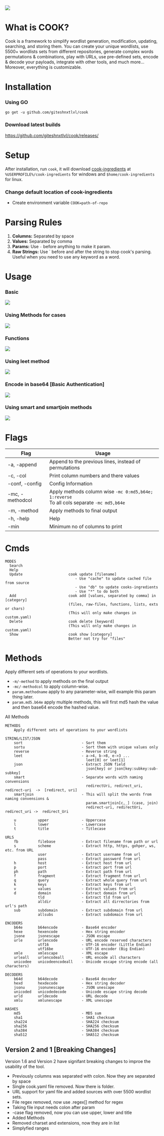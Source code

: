 <br>
<img src="./assets/banner.png"> 

# What is COOK?
Cook is a framework to simplify wordlist generation, modification, updating, searching, and storing them. You can create your unique wordlists, use 5500+ wordlists sets from different repositories, generate complex words permutations & combinations, play with URLs, use pre-defined sets, encode & decode your payloads, integrate with other tools, and much more…
Moreover, everything is customizable.

# Installation
### Using GO
```
go get -u github.com/giteshnxtlvl/cook
```
### Download latest builds  
https://github.com/giteshnxtlvl/cook/releases/
  
# Setup
After installation, run `cook`, it will download [cook-ingredients](https://github.com/giteshnxtlvl/cook-ingredients) at `%USERPROFILE%/cook-ingredients` for windows and `$home/cook-ingredients` for linux.

### Change default location of cook-ingredients
- Create environment variable `COOK=path-of-repo` 

# Parsing Rules
1. **Columns:** Separated by space
1. **Values:** Separated by comma
1. **Params:** Use `-` before anything to make it param. 
1. **Raw Strings:** Use ` before and after the string to stop cook's parsing. Useful when you need to use any keyword as a word.

# Usage
### Basic
<img src="./assets/1.png"> 

### Using Methods for cases
<img src="./assets/2.png"> 

### Functions
<img src="./assets/3.png"> 

### Using leet method
<img src="./assets/4.png"> 

### Encode in base64 [Basic Authentication]
<img src="./assets/5.png"> 

### Using smart and smartjoin methods
<img src="./assets/6.png"> 


# Flags
| Flag | Usage |
|---|---|
|-a, -append| Append to the previous lines, instead of permutations |
|-c, -col| Print column numbers and there values |
|-conf, -config| Config Information |
|-mc, -methodcol| Apply methods column wise  `-mc 0:md5,b64e; 1:reverse` <br> To all cols separate  `-mc md5,b64e` |
|-m, -method| Apply methods to final output |
|-h, -help| Help |
|-min | Minimum no of columns to print |



# Cmds

```
MODES
  Search                     
  Help                       
  Update                     cook update [filename]
                                - Use "cache" to update cached file from source
                                - Use "db" to update cooks-ingredients
                                - Use "*" to do both
  Add                        cook add [values, separated by comma] in [category]
                             (files, raw-files, functions, lists, exts or chars)
                             (This will only make changes in custom.yaml)
  Delete                     cook delete [keyword]
                             (This will only make changes in custom.yaml)
  Show                       cook show [category]
                             Better not try for "files"
```

# Methods
Apply different sets of operations to your wordlists.

- `-m/-method` to apply methods on the final output
- `-mc/-methodcol` to apply column-wise.
- `param.methodname` apply to any parameter-wise, will example this param thing later.
- `param.md5.b64e` apply multiple methods, this will first md5 hash the value and then base64 encode the hashed value.

All Methods
```
METHODS
    Apply different sets of operations to your wordlists

STRING/LIST/JSON
    sort                           - Sort them
    sortu                          - Sort them with unique values only
    reverse                        - Reverse string
    leet                           - a->4, b->8, e->3 ...
                                     leet[0] or leet[1]
    json                           - Extract JSON field
                                     json[key] or json[key:subkey:sub-subkey]
    smart                          - Separate words with naming convensions
                                     redirectUri, redirect_uri, redirect-uri  ->  [redirect, uri]
    smartjoin                      - This will split the words from naming convensions &
                                     param.smartjoin[c,_] (case, join)
                                     redirect-uri, redirectUri, redirect_uri ->  redirect_Uri

    u          upper               - Uppercase
    l          lower               - Lowercase
    t          title               - Titlecase

URLS
    fb         filebase            - Extract filename from path or url
    s          scheme              - Extract http, https, gohper, ws, etc. from URL
               user                - Extract username from url
               pass                - Extract password from url
    h          host                - Extract host from url
    p          port                - Extract port from url
    ph         path                - Extract path from url
    f          fragment            - Extract fragment from url
    q          query               - Extract whole query from url
    k          keys                - Extract keys from url
    v          values              - Extract values from url
    d          domain              - Extract domain from url
               tld                 - Extract tld from url
               alldir              - Extract all dirrectories from url's path
    sub        subdomain           - Extract subdomain from url
               allsubs             - Extract subdomain from url

ENCODERS
    b64e       b64encode           - Base64 encoder
    hexe       hexencode           - Hex string encoder
    jsone      jsonescape          - JSON escape
    urle       urlencode           - URL encode reserved characters
               utf16               - UTF-16 encoder (Little Endian)
               utf16be             - UTF-16 encoder (Big Endian)
    xmle       xmlescape           - XML escape
    urleall    urlencodeall        - URL encode all characters
    unicodee   unicodeencodeall    - Unicode escape string encode (all characters)

DECODERS
    b64d       b64decode           - Base64 decoder
    hexd       hexdecode           - Hex string decoder
    jsonu      jsonunescape        - JSON unescape
    unicoded   unicodedecode       - Unicode escape string decode
    urld       urldecode           - URL decode
    xmlu       xmlunescape         - XML unescape

HASHES
    md5                            - MD5 sum
    sha1                           - SHA1 checksum
    sha224                         - SHA224 checksum
    sha256                         - SHA256 checksum
    sha384                         - SHA384 checksum
    sha512                         - SHA512 checksum
```

## Version 2 and 1 [Breaking Changes]
Version 1.6 and Version 2 have signifant breaking changes to improe the usability of the tool.

- Previously columns was separated with colon. Now they are separated by space
- Single cook.yaml file removed. Now there is folder.
- URL support for yaml file and added sources with over 5500 wordlist sets.
- File regex removed, now use .regex[] method for regex
- Taking file input needs colon after param
- -case flag removed, now you can use upper, lower and title
- Added Methods
- Removed charset and extensions, now they are in list
- Simplyfied ranges